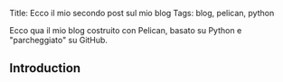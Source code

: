 Title: Ecco il mio secondo post sul mio blog
Tags: blog, pelican, python

Ecco qua il mio blog costruito con Pelican, basato su Python e "parcheggiato" su GitHub.
<!-- PELICAN_END_SUMMARY -->

Introduction
------------



